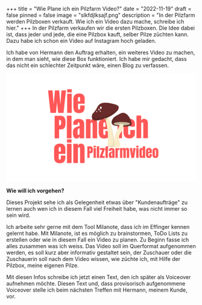 +++
title = "Wie Plane ich ein Pilzfarm Video?"
date = "2022-11-19"
draft = false
pinned = false
image = "slkfdjlksajf.png"
description = "In der Pilzfarm werden Pilzboxen verkauft. Wie ich ein Video dazu mache, schreibe ich hier."
+++
In der Pilzfarm verkaufen wir die ersten Pilzboxen. Die Idee dabei ist, dass jeder und jede, die eine Pilzbox kauft, selber Pilze züchten kann. Dazu habe ich schon ein Video auf Instagram hoch geladen. 

Ich habe von Hermann den Auftrag erhalten, ein weiteres Video zu machen, in dem man sieht, wie diese Box funktioniert. Ich habe mir gedacht, dass das nicht ein schlechter Zeitpunkt wäre, einen Blog zu verfassen.

![](shp-trans.png)

**Wie will ich vorgehen?**

Dieses Projekt sehe ich als Gelegenheit etwas über "Kundenaufträge" zu lernen auch wen ich in diesem Fall viel Freiheit habe, was nicht immer so sein wird. 

Ich arbeite sehr gerne mit dem Tool Milanote, dass ich im Effinger kennen gelernt habe. Mit Milanote, ist es möglich zu brainstormen, ToDo Lists zu erstellen oder wie in diesem Fall ein Video zu planen. Zu Beginn fasse ich alles zusammen was ich weiss. Das Video soll im Querformat aufgenommen werden, es soll kurz aber informativ gestaltet sein, der Zuschauer oder die Zuschauerin soll nach dem Video wissen, wie züchte ich, mit Hilfe der Pilzbox, meine eigenen Pilze. 

Mit diesen Infos schreibe ich jetzt einen Text, den ich später als Voiceover aufnehmen möchte. Diesen Text und, dass provisorisch aufgenommene Voiceover stelle ich beim nächsten Treffen mit Hermann, meinem Kunde, vor.